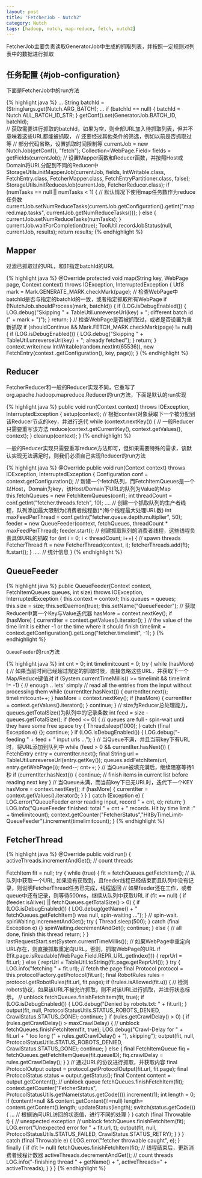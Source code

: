 ```yaml
---
layout: post
title: "FetcherJob - Nutch2"
category: Nutch
tags: [hadoop, nutch, map-reduce, fetch, nutch2]
---
```

FetcherJob主要负责读取GeneratorJob中生成的抓取列表，并按照一定规则对列表中的数据进行抓取

## 任务配置 {#job-configuration}
下面是FetcherJob中的run方法

{% highlight java %}
...
String batchId = (String)args.get(Nutch.ARG_BATCH);
...
if (batchId == null) {
  batchId = Nutch.ALL_BATCH_ID_STR;
}
getConf().set(GeneratorJob.BATCH_ID, batchId);   
// 获取需要进行抓取的batchId，如果为空，则全部URL加入待抓取列表，但并不意味着这些URL都能被抓取，
// 还要经过其他条件的筛选，例如以前是否抓取过等
// 部分代码省略，设置抓取时间限制等
currentJob = new NutchJob(getConf(), "fetch");
Collection<WebPage.Field> fields = getFields(currentJob);
// 设置Mapper函数和Reducer函数，并按照Host或Domain将URL分配到不同的Reducer中
StorageUtils.initMapperJob(currentJob, fields, IntWritable.class,
        FetchEntry.class, FetcherMapper.class, FetchEntryPartitioner.class, false);
StorageUtils.initReducerJob(currentJob, FetcherReducer.class);
if (numTasks == null || numTasks < 1) {
   // 默认情况下使用map任务数作为reduce任务数
   currentJob.setNumReduceTasks(currentJob.getConfiguration().getInt("mapred.map.tasks",
          currentJob.getNumReduceTasks()));
} else {
   currentJob.setNumReduceTasks(numTasks);
}
currentJob.waitForCompletion(true);
ToolUtil.recordJobStatus(null, currentJob, results);
return results;
{% endhighlight %}

## Mapper

过滤已抓取过的URL，和非指定batchId的URL

{% highlight java %}
@Override
protected void map(String key, WebPage page, Context context)
    throws IOException, InterruptedException {
  Utf8 mark = Mark.GENERATE_MARK.checkMark(page);
  // 检查WebPage中batchId是否与指定的batchId的一致，或者指定抓取所有WebPage
  if (!NutchJob.shouldProcess(mark, batchId)) {
    if (LOG.isDebugEnabled()) {
      LOG.debug("Skipping " + TableUtil.unreverseUrl(key) + "; different batch id (" + mark + ")");
    }
    return;
  }
  // 检查WebPage是否被抓取过，或者是否设置为重新抓取
  if (shouldContinue && Mark.FETCH_MARK.checkMark(page) != null) {
    if (LOG.isDebugEnabled()) {
      LOG.debug("Skipping " + TableUtil.unreverseUrl(key) + "; already fetched");
    }
    return;
  }
  context.write(new IntWritable(random.nextInt(65536)), new FetchEntry(context
      .getConfiguration(), key, page));
}
{% endhighlight %}

## Reducer

FetcherReducer和一般的Reducer实现不同，它重写了org.apache.hadoop.mapreduce.Reducer的run方法，下面是默认的run实现

{% highlight java %}
public void run(Context context) throws IOException, InterruptedException {
    setup(context);
    // 根据context对象获取下一个被分配到该Reducer节点的key，并进行迭代
    while (context.nextKey()) {
      // 一般Reducer只需要重写该方法
      reduce(context.getCurrentKey(), context.getValues(), context);
    }
    cleanup(context);
} 
{% endhighlight %}

一般的Reducer实现只需要重写reduce方法即可，但如果需要特殊的需求，该默认实现无法满足时，则我们必须自己实现Reducer的run方法

{% highlight java %}
@Override
public void run(Context context) throws IOException, InterruptedException {
    Configuration conf = context.getConfiguration();
    // 新建一个fetch队列，而FetchItemQueues是一个以Host，Domain为key，该Host/Domain下URL的队列为Value的Map
    this.fetchQueues = new FetchItemQueues(conf);
    int threadCount = conf.getInt("fetcher.threads.fetch", 10);
    ....
    // 创建一个抓取队列的生产者线程，队列添加最大限制为(消费者线程数)*(每个线程最大处理URL数)
    int maxFeedPerThread = conf.getInt("fetcher.queue.depth.multiplier", 50);
    feeder = new QueueFeeder(context, fetchQueues, threadCount * maxFeedPerThread);
    feeder.start();
    // 创建抓取队列的消费者线程，这些线程负责具体URL的抓取
    for (int i = 0; i < threadCount; i++) {       // spawn threads
       FetcherThread ft = new FetcherThread(context, i);
       fetcherThreads.add(ft);
       ft.start();
    }
    .....
    // 统计信息
}
{% endhighlight %}

## QueueFeeder

{% highlight java %}
public QueueFeeder(Context context,
        FetchItemQueues queues, int size)
    throws IOException, InterruptedException {
   this.context = context;
   this.queues = queues;
   this.size = size;
   this.setDaemon(true);
   this.setName("QueueFeeder");
   // 获取Reducer中第一个Key与Value迭代器
   hasMore = context.nextKey();
   if (hasMore) {
      currentIter = context.getValues().iterator();
   }
   // the value of the time limit is either -1 or the time where it should finish
   timelimit = context.getConfiguration().getLong("fetcher.timelimit", -1);
 } 
{% endhighlight %}

`QueueFeeder`的`run`方法

{% highlight java %}
int cnt = 0;
int timelimitcount = 0;
try {
    while (hasMore) {
    // 如果当前时间已经超过规定的抓取时限，直接忽略这些URL，并获取下一个Map/Reduce键值对
    if (System.currentTimeMillis() >= timelimit && timelimit != -1) {
       // enough .. lets' simply
       // read all the entries from the input without processing them
       while (currentIter.hasNext()) {
          currentIter.next();
          timelimitcount++;
       }
       hasMore = context.nextKey();
       if (hasMore) {
           currentIter = context.getValues().iterator();
       }
       continue;
   }
   // size为Reducer总处理能力，queues.getTotalSize()为队列中的记录条数
   int feed = size - queues.getTotalSize();
   if (feed <= 0) {
       // queues are full - spin-wait until they have some free space
       try {
           Thread.sleep(1000);
       } catch (final Exception e) {};
           continue;
       }
       if (LOG.isDebugEnabled()) {
          LOG.debug("-feeding " + feed + " input urls ...");
       }
       // 当Queue不满，并且当前key下有URL时，将URL添加到队列中
       while (feed > 0 && currentIter.hasNext()) {
          FetchEntry entry = currentIter.next();
          final String url =
          TableUtil.unreverseUrl(entry.getKey());
          queues.addFetchItem(url, entry.getWebPage());
          feed--;
          cnt++;
       }
       // 当Queue被填充满后，继续阻塞等待1秒
       if (currentIter.hasNext()) {
          continue; // finish items in current list before reading next key
       }
       // 当Queue未满，而当前key下已无URL时，迭代下一个KEY
       hasMore = context.nextKey();
       if (hasMore) {
          currentIter = context.getValues().iterator();
       }
    }
 } catch (Exception e) {
    LOG.error("QueueFeeder error reading input, record " + cnt, e);
    return;
 }
 LOG.info("QueueFeeder finished: total " + cnt + " records. Hit by time limit :"
         + timelimitcount);
 context.getCounter("FetcherStatus","HitByTimeLimit-QueueFeeder").increment(timelimitcount);
}
{% endhighlight %}

## FetcherThread

{% highlight java %}
@Override
public void run() {
   activeThreads.incrementAndGet(); // count threads
 
   FetchItem fit = null;
   try {
      while (true) {
         fit = fetchQueues.getFetchItem();
         // 从队列中获取一个URL, 如果没有获取到，且feeder线程已经结束而且队列中没有记录，则说明FetcherThread任务已完成，线程返回
         // 如果feeder还在工作，或者queue中还有记录，则等待500ms，继续从队列中获取URL
         if (fit == null) {
            if (feeder.isAlive() || fetchQueues.getTotalSize() > 0) {
               if (LOG.isDebugEnabled()) {
                  LOG.debug(getName() + " fetchQueues.getFetchItem() was null, spin-waiting ...");
               }
               // spin-wait.
               spinWaiting.incrementAndGet();
               try {
                  Thread.sleep(500);
               } catch (final Exception e) {}
               spinWaiting.decrementAndGet();
               continue;
            } else {
               // all done, finish this thread
               return;
            }
         }
         lastRequestStart.set(System.currentTimeMillis());
         // 如果WebPage中重定向URL存在，则直接抓取重定向URL，否则，抓取WebPage的URL
         if (!fit.page.isReadable(WebPage.Field.REPR_URL.getIndex())) {
            reprUrl = fit.url;
         } else {
            reprUrl = TableUtil.toString(fit.page.getReprUrl());
          }
          try {
            LOG.info("fetching " + fit.url);
            // fetch the page
            final Protocol protocol = this.protocolFactory.getProtocol(fit.url);
            final RobotRules rules = protocol.getRobotRules(fit.url, fit.page);
            if (!rules.isAllowed(fit.u)) {  // 检测robots协议，如果该URL不被允许抓取，则不对该URL进行抓取，并进行状态标示。
              // unblock
              fetchQueues.finishFetchItem(fit, true);
              if (LOG.isDebugEnabled()) {
                LOG.debug("Denied by robots.txt: " + fit.url);
              }
              output(fit, null, ProtocolStatusUtils.STATUS_ROBOTS_DENIED,
                  CrawlStatus.STATUS_GONE);
              continue;
            }
            if (rules.getCrawlDelay() > 0) {
              if (rules.getCrawlDelay() > maxCrawlDelay) {
                // unblock
                fetchQueues.finishFetchItem(fit, true);
                LOG.debug("Crawl-Delay for " + fit.url + " too long (" + rules.getCrawlDelay() + "), skipping");
                output(fit, null, ProtocolStatusUtils.STATUS_ROBOTS_DENIED, CrawlStatus.STATUS_GONE);
                continue;
              } else {
                final FetchItemQueue fiq = fetchQueues.getFetchItemQueue(fit.queueID);
                fiq.crawlDelay = rules.getCrawlDelay();
              }
            }
            // 通过URL的协议进行抓取，并获取内容
            final ProtocolOutput output = protocol.getProtocolOutput(fit.url, fit.page);
            final ProtocolStatus status = output.getStatus();
            final Content content = output.getContent();
            // unblock queue
            fetchQueues.finishFetchItem(fit);
            context.getCounter("FetcherStatus", ProtocolStatusUtils.getName(status.getCode())).increment(1);
            int length = 0;
            if (content!=null && content.getContent()!=null) length= content.getContent().length;
            updateStatus(length);
            switch(status.getCode()) {
               ...
               // 根据访问URL访回的状态值，进行不同的处理
            }
         } catch (final Throwable t) {                 // unexpected exception
            // unblock
            fetchQueues.finishFetchItem(fit);
            LOG.error("Unexpected error for " + fit.url, t);
            output(fit, null, ProtocolStatusUtils.STATUS_FAILED,
                CrawlStatus.STATUS_RETRY);
         }
      }
   } catch (final Throwable e) {
      LOG.error("fetcher throwable caught", e);
   } finally {
      if (fit != null) fetchQueues.finishFetchItem(fit);
         // 线程结束后，更新消费者线程计数器
         activeThreads.decrementAndGet(); // count threads
         LOG.info("-finishing thread " + getName() + ", activeThreads=" + activeThreads);
      }
   } 
}
{% endhighlight %}